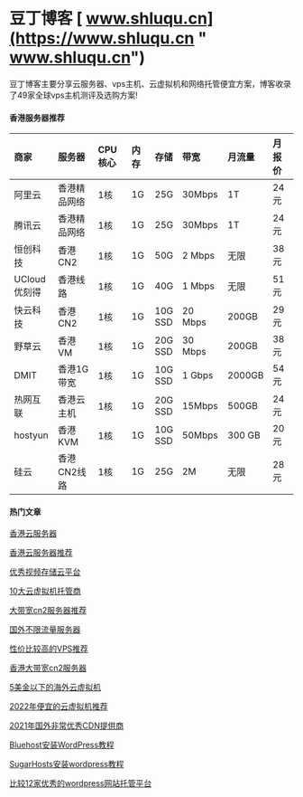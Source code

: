 # 豆丁博客 [ www.shluqu.cn](https://www.shluqu.cn " www.shluqu.cn")
豆丁博客主要分享云服务器、vps主机、云虚拟机和网络托管便宜方案，博客收录了49家全球vps主机测评及选购方案!

#### 香港服务器推荐
| 商家 | 服务器 | CPU核心 | 内存 | 存储 | 带宽 | 月流量 | 月报价 | 
|  :------------  |  :------------  |  :------------  |  :------------  |  :------------  |  :------------  |  :------------  |   :------------  |
| 阿里云  | 香港精品网络  | 1核  | 1G  | 25G  | 30Mbps   | 1T   | 24元  | <a href="https://curl.qcloud.com/CRTvJsW9" target="_blank" rel="nofollow noopener">链接</a>  | 
| 腾讯云  | 香港精品网络  | 1核  | 1G  | 25G  | 30Mbps  | 1T  | 24元  | <a href="https://www.shluqu.cn/go/aliyun.html" target="_blank" rel="nofollow noopener">链接</a> | 
| 恒创科技 | 香港CN2 | 1核 | 1G  | 50G  | 2 Mbps  | 无限  | 38元 | <a href="http://my.henghost.com/aff.php?aff=7209" target="_blank" rel="nofollow noopener">链接</a> | 
| UCloud<br>优刻得   | 香港线路  | 1核  | 1G  | 40G  | 1 Mbps  | 无限  | 51元  | <a href="https://www.ucloud.cn/" target="_blank" rel="nofollow noopener">链接</a> | 
| 快云科技 | 香港CN2 | 1核 | 1G | 10G<br>SSD | 20 Mbps | 200GB | 29元 | <a href="http://www.345idc.com/aff/CJKWVOXC" target="_blank" rel="nofollow noopener">链接</a> | 
| 野草云 | 香港VM | 1核 | 1G | 20G<br>SSD | 30 Mbps | 200GB | 38元 | <a href="https://my.yecaoyun.com/aff.php?aff=1601" target="_blank" rel="nofollow noopener">链接</a> | 
| DMIT | 香港1G带宽 | 1核 | 1G | 10G<br>SSD | 1 Gbps | 2000GB | 54元 | <a href="https://www.dmit.io/aff.php?aff=3484" target="_blank" rel="nofollow noopener">链接</a> | 
| 热网互联 | 香港云主机 | 1核 | 1G | 20G<br>SSD | 15Mbps | 500GB | 24元 | <a href="https://www.hotiis.com/?ref=ZCFHqlag" target="_blank" rel="nofollow noopener">链接</a> | 
| hostyun | 香港KVM | 1核 | 1G | 10G<br>SSD | 50Mbps | 300 GB | 20元 | <a href="https://my.hostyun.com/page.aspx?c=referral&amp;u=26481" target="_blank" rel="nofollow noopener">链接</a> | 
| 硅云 | 香港CN2线路 | 1核 | 1G | 25G | 2M | 无限 | 28元 | <a href="https://www.vpsor.cn?userCode=ph15c53" target="_blank" rel="nofollow noopener">链接</a> | 
                               

#### 热门文章


<a href="https://www.shluqu.cn/17.html">香港云服务器</a>

<a href="https://www.shluqu.cn/17.html">香港云服务器推荐</a>

<a href="https://www.shluqu.cn/2991.html">优秀视频存储云平台</a>

<a href="https://www.shluqu.cn/2553.html">10大云虚拟机托管商</a>

<a href="https://www.shluqu.cn/18.html">大带宽cn2服务器推荐</a>

<a href="https://www.shluqu.cn/2570.html">国外不限流量服务器</a>

<a href="https://www.shluqu.cn/sample-page">性价比较高的VPS推荐</a>

<a href="https://www.shluqu.cn/18.html">香港大带宽cn2服务器</a>

<a href="https://www.shluqu.cn/4486.html">5美金以下的海外云虚拟机</a>

<a href="https://www.shluqu.cn/16.html">2022年便宜的云虚拟机推荐</a>

<a href="https://www.shluqu.cn/3165.html">2021年国外非常优秀CDN提供商</a>

<a href="https://www.shluqu.cn/2580.html">Bluehost安装WordPress教程</a>

<a href="https://www.shluqu.cn/2816.html">SugarHosts安装wordpress教程</a>

<a href="https://www.shluqu.cn/2784.html">比较12家优秀的wordpress网站托管平台</a>

